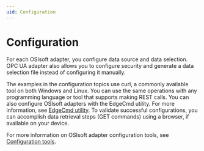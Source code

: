 ```yaml
---
uid: Configuration
---
```


# Configuration

For each OSIsoft adapter, you configure data source and data selection. OPC UA adapter also allows you to configure security and generate a data selection file instead of configuring it manually.

The examples in the configuration topics use curl, a commonly available tool on both Windows and Linux. You can use the same operations with any programming language or tool that supports making REST calls. You can also configure OSIsoft adapters with the EdgeCmd utility. For more information, see [EdgeCmd utility](https://osisoft.github.io/OSIsoft-Adapter-OPC-UA-Docs/V1/edgecmd/V1/EdgeCmd%20utility/EdgeCmd%20utility.html). To validate successful configurations, you can accomplish data retrieval steps (GET commands) using a browser, if available on your device.

For more information on OSIsoft adapter configuration tools, see [Configuration tools](https://osisoft.github.io/OSIsoft-Adapter-OPC-UA-Docs/V1/main/V1/Configuration/Configuration%20tools.html).
